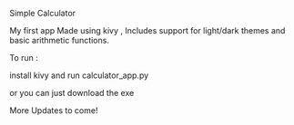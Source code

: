 Simple Calculator

My first app Made using kivy , Includes support for light/dark themes and basic arithmetic functions.

To run :

install kivy and run calculator_app.py

or you can just download the exe

More Updates to come!
